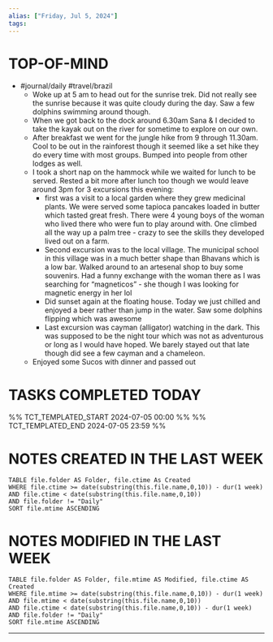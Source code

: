 ```yaml
---
alias: ["Friday, Jul 5, 2024"]
tags: 
---
```


# TOP-OF-MIND
- #journal/daily #travel/brazil 
	- Woke up at 5 am to head out for the sunrise trek. Did not really see the sunrise because it was quite cloudy during the day. Saw a few dolphins swimming around though.
	- When we got back to the dock around 6.30am Sana & I decided to take the kayak out on the river for sometime to explore on our own.
	- After breakfast we went for the jungle hike from 9 through 11.30am. Cool to be out in the rainforest though it seemed like a set hike they do every time with most groups. Bumped into people from other lodges as well.
	- I took a short nap on the hammock while we waited for lunch to be served. Rested a bit more after lunch too though we would leave around 3pm for 3 excursions this evening: 
		- first was a visit to a local garden where they grew medicinal plants. We were served some tapioca pancakes loaded in butter which tasted great fresh. There were 4 young boys of the woman who lived there who were fun to play around with. One climbed all the way up a palm tree - crazy to see the skills they developed lived out on a farm.
		- Second excursion was to the local village. The municipal school in this village was in a much better shape than Bhavans which is a low bar. Walked around to an artesenal shop to buy some souvenirs. Had a funny exchange with the woman there as I was searching for “magneticos” - she though I was looking for magnetic energy in her lol
		- Did sunset again at the floating house. Today we just chilled and enjoyed a beer rather than jump in the water. Saw some dolphins flipping which was awesome
		- Last excursion was cayman (alligator) watching in the dark. This was supposed to be the night tour which was not as adventurous or long as I would have hoped. We barely stayed out that late though did see a few cayman and a chameleon.
	- Enjoyed some Sucos with dinner and passed out

# TASKS COMPLETED TODAY
%% TCT_TEMPLATED_START 2024-07-05 00:00 %%
%% TCT_TEMPLATED_END 2024-07-05 23:59 %%


# NOTES CREATED IN THE LAST WEEK
``` dataview
TABLE file.folder AS Folder, file.ctime As Created
WHERE file.ctime >= date(substring(this.file.name,0,10)) - dur(1 week) 
AND file.ctime < date(substring(this.file.name,0,10)) 
AND file.folder != "Daily"
SORT file.mtime ASCENDING
```

# NOTES MODIFIED IN THE LAST WEEK
``` dataview
TABLE file.folder AS Folder, file.mtime AS Modified, file.ctime AS Created
WHERE file.mtime >= date(substring(this.file.name,0,10)) - dur(1 week)
AND file.mtime < date(substring(this.file.name,0,10))
AND file.ctime < date(substring(this.file.name,0,10)) - dur(1 week)
AND file.folder != "Daily"
SORT file.mtime ASCENDING
```
---
